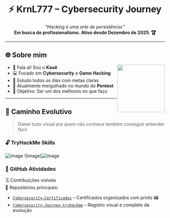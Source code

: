 <h1 align="center">⚡ KrnL777 – Cybersecurity Journey</h1>

<p align="center">
  <em>“Hacking é uma arte de persistência.”</em><br>
  <strong>Em busca do profissionalismo. Ativo desde Dezembro de 2025. 🏆</strong>
</p>

---

## 🌐 Sobre mim

<img align="right" src="URL_DA_SUA_FOTO_AQUI" width="150"/>

- 👋 Fala aí! Sou o **Kauê**  
- 💻 Focado em **Cybersecurity** e **Game Hacking**  
- 🧠 Estudo todos os dias com metas claras  
- 🔎 Atualmente mergulhado no mundo do **Pentest**  
- 🎯 Objetivo: Ser um dos melhores no que faço  

---

## 🚀 Caminho Evolutivo

> Deixei tudo visual pra quem não conhece também conseguir entender fácil.

### 🔓 TryHackMe Skills
![image](https://github.com/user-attachments/assets/323ca8c4-f567-41d7-89d9-cac93ac2baba)
![image]![image](https://github.com/user-attachments/assets/4acd3de7-db70-468d-8af7-c0556ef55319)


### 🧩 GitHub Atividades

🗓️ Contribuições visíveis  
📁 Repositórios principais:
- [`Cybersecurity-Certificados`](https://github.com/KrnL777/Cybersecurity-Certificados) – Certificados organizados com prints 🖼️  
- [`Cybersecurity-Journey-tryhackme`](https://github.com/KrnL777/Cybersecurity-Journey-tryhackme) – Registro visual e completo da evolução  

